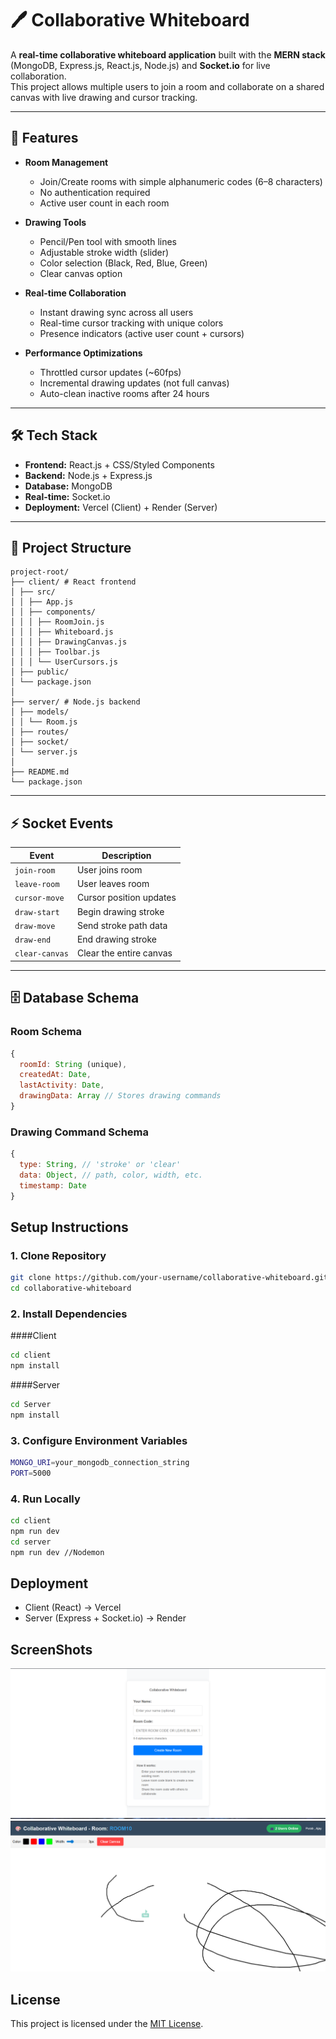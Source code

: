 # 🖊️ Collaborative Whiteboard  

A **real-time collaborative whiteboard application** built with the **MERN stack** (MongoDB, Express.js, React.js, Node.js) and **Socket.io** for live collaboration.  
This project allows multiple users to join a room and collaborate on a shared canvas with live drawing and cursor tracking.  

---

## 🚀 Features  

- **Room Management**
  - Join/Create rooms with simple alphanumeric codes (6–8 characters)  
  - No authentication required  
  - Active user count in each room  

- **Drawing Tools**
  - Pencil/Pen tool with smooth lines  
  - Adjustable stroke width (slider)  
  - Color selection (Black, Red, Blue, Green)  
  - Clear canvas option  

- **Real-time Collaboration**
  - Instant drawing sync across all users  
  - Real-time cursor tracking with unique colors  
  - Presence indicators (active user count + cursors)  

- **Performance Optimizations**
  - Throttled cursor updates (~60fps)  
  - Incremental drawing updates (not full canvas)  
  - Auto-clean inactive rooms after 24 hours  

---

## 🛠️ Tech Stack  

- **Frontend:** React.js + CSS/Styled Components  
- **Backend:** Node.js + Express.js  
- **Database:** MongoDB  
- **Real-time:** Socket.io  
- **Deployment:** Vercel (Client) + Render (Server)  

---

## 📂 Project Structure 
```structure
project-root/
├── client/ # React frontend
│ ├── src/
│ │ ├── App.js
│ │ ├── components/
│ │ │ ├── RoomJoin.js
│ │ │ ├── Whiteboard.js
│ │ │ ├── DrawingCanvas.js
│ │ │ ├── Toolbar.js
│ │ │ └── UserCursors.js
│ ├── public/
│ └── package.json
│
├── server/ # Node.js backend
│ ├── models/
│ │ └── Room.js
│ ├── routes/
│ ├── socket/
│ └── server.js
│
├── README.md
└── package.json
```

---

## ⚡ Socket Events  

| Event          | Description |
|----------------|-------------|
| `join-room`    | User joins room |
| `leave-room`   | User leaves room |
| `cursor-move`  | Cursor position updates |
| `draw-start`   | Begin drawing stroke |
| `draw-move`    | Send stroke path data |
| `draw-end`     | End drawing stroke |
| `clear-canvas` | Clear the entire canvas |

---

## 🗄️ Database Schema  

### Room Schema  
```javascript
{
  roomId: String (unique),
  createdAt: Date,
  lastActivity: Date,
  drawingData: Array // Stores drawing commands
}
```

### Drawing Command Schema
```javascript
{
  type: String, // 'stroke' or 'clear'
  data: Object, // path, color, width, etc.
  timestamp: Date
}
```
## Setup Instructions  

### 1. Clone Repository  
```bash
git clone https://github.com/your-username/collaborative-whiteboard.git
cd collaborative-whiteboard
```

### 2. Install Dependencies
  ####Client
```bash
cd client
npm install
```

  ####Server
  ```bash
cd Server
npm install
```

### 3. Configure Environment Variables
```bash
MONGO_URI=your_mongodb_connection_string
PORT=5000
```

### 4. Run Locally  
```bash
cd client
npm run dev
cd server
npm run dev //Nodemon
```
## Deployment

- Client (React) → Vercel
- Server (Express + Socket.io) → Render

## ScreenShots
 ![Whiteboard Screenshot](client/public/assets/home.png)
![Whiteboard Screenshot](client/public/assets/drawing.png)

## License  

This project is licensed under the [MIT License](./LICENSE).  
